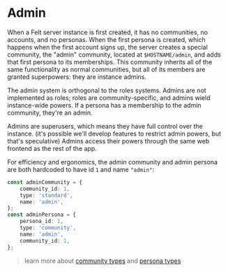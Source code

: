 # Admin

When a Felt server instance is first created,
it has no communities, no accounts, and no personas.
When the first persona is created, which happens when the first account signs up,
the server creates a special community, the "admin" community, located at `$HOSTNAME/admin`,
and adds that first persona to its memberships.
This community inherits all of the same functionality as normal communities,
but all of its members are granted superpowers: they are instance admins.

The admin system is orthogonal to the roles systems.
Admins are not implemented as roles; roles are community-specific,
and admins wield instance-wide powers.
If a persona has a membership to the admin community, they're an admin.

Admins are superusers, which means they have full control over the instance.
(it's possible we'll develop features to restrict admin powers, but that's speculative)
Admins access their powers through the same web frontend as the rest of the app.

For efficiency and ergonomics, the admin community and admin persona are both hardcoded
to have id `1` and name `"admin"`:

```ts
const adminCommunity = {
	community_id: 1,
	type: 'standard',
	name: 'admin',
};
const adminPersona = {
	persona_id: 1,
	type: 'community',
	name: 'admin',
	community_id: 1,
};
```

> learn more about [community types](./community-types.md) and [persona types](./persona-types.md)

